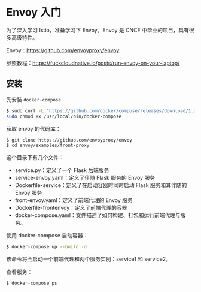 # Envoy 入门

为了深入学习 Istio，准备学习下 Envoy。Envoy 是 CNCF 中毕业的项目，具有很多高级特性。

Envoy：https://github.com/envoyproxy/envoy

参照教程：https://fuckcloudnative.io/posts/run-envoy-on-your-laptop/

## 安装

先安装 `docker-compose`

```bash
$ sudo curl -L "https://github.com/docker/compose/releases/download/1.25.4/docker-compose-$(uname -s)-$(uname -m)" -o /usr/local/bin/docker-compose
sudo chmod +x /usr/local/bin/docker-compose
```

获取 envoy 的代码库：

```bash
$ git clone https://github.com/envoyproxy/envoy
$ cd envoy/examples/front-proxy
```

这个目录下有几个文件：

- service.py：定义了一个 Flask 后端服务
- service-envoy.yaml：定义了伴随 Flask 服务的 Envoy 服务
- Dockerfile-service：定义了在启动容器时同时启动 Flask 服务和其伴随的 Envoy 服务
- front-envoy.yaml：定义了前端代理的 Envoy 服务
- Dockerfile-frontenvoy：定义了前端代理的容器
- docker-compose.yaml：文件描述了如何构建、打包和运行前端代理与服务。

使用 docker-compose 启动容器：

```bash
$ docker-compose up --build -d
```

该命令将会启动一个前端代理和两个服务实例：service1 和 service2。

查看服务：

```bash
$ docker-compose ps
```















